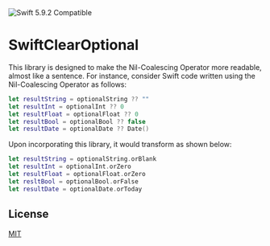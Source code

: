 <img src="https://img.shields.io/badge/swift-5.9.2-orange.svg?style=flat" alt="Swift 5.9.2 Compatible">

# SwiftClearOptional

This library is designed to make the Nil-Coalescing Operator more readable, almost like a sentence. For instance, consider Swift code written using the Nil-Coalescing Operator as follows:

```Swift
let resultString = optionalString ?? ""
let resultInt = optionalInt ?? 0
let resultFloat = optionalFloat ?? 0
let resultBool = optionalBool ?? false
let resultDate = optionalDate ?? Date()
```

Upon incorporating this library, it would transform as shown below:

```Swift
let resultString = optionalString.orBlank
let resultInt = optionalInt.orZero
let resultFloat = optionalFloat.orZero
let resltBool = optionalBool.orFalse
let resultDate = optionalDate.orToday
```

## License
[MIT](./LICENSE.txt)
